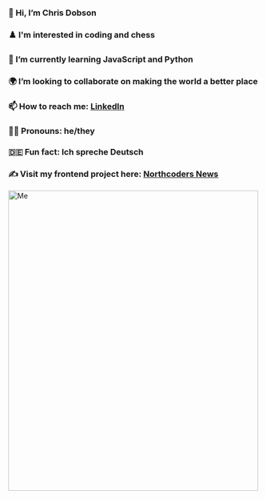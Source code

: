 ### 👋 Hi, I’m Chris Dobson
### ♟️ I'm interested in coding and chess
### 🐍 I’m currently learning JavaScript and Python
### 🌍 I’m looking to collaborate on making the world a better place
### 📫 How to reach me: [LinkedIn](https://www.linkedin.com/in/christopher-d-572004256/)
### 🏳️‍🌈 Pronouns: he/they
### 🇩🇪 Fun fact: Ich spreche Deutsch
### ✍️ Visit my frontend project here: [Northcoders News](https://northcoders-app.netlify.app/)
 <img
      src="Me.jpg"
      alt="Me"
      width="500"
      height="600" />
